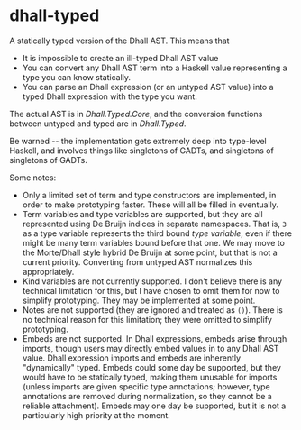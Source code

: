 # dhall-typed

A statically typed version of the Dhall AST.  This means that

*   It is impossible to create an ill-typed Dhall AST value
*   You can convert any Dhall AST term into a Haskell value representing a
    type you can know statically.
*   You can parse an Dhall expression (or an untyped AST value) into a typed
    Dhall expression with the type you want.

The actual AST is in *Dhall.Typed.Core*, and the conversion functions between
untyped and typed are in *Dhall.Typed*.

Be warned -- the implementation gets extremely deep into type-level Haskell,
and involves things like singletons of GADTs, and singletons of singletons of
GADTs.

Some notes:

*   Only a limited set of term and type constructors are implemented, in order
    to make prototyping faster.  These will all be filled in eventually.
*   Term variables and type variables are supported, but they are all
    represented using De Bruijn indices in separate namespaces.  That is, `3` as
    a type variable represents the third bound *type variable*, even if there
    might be many term variables bound before that one.  We may move to the
    Morte/Dhall style hybrid De Bruijn at some point, but that is not a current
    priority.  Converting from untyped AST normalizes this appropriately.
*   Kind variables are not currently supported.  I don't believe there is any
    technical limitation for this, but I have chosen to omit them for now to
    simplify prototyping.  They may be implemented at some point.
*   Notes are not supported (they are ignored and treated as `()`).  There is
    no technical reason for this limitation; they were omitted to simplify
    prototyping.
*   Embeds are not supported.  In Dhall expressions, embeds arise through
    imports, though users may directly embed values in to any Dhall AST value.
    Dhall expression imports and embeds are inherently "dynamically" typed.
    Embeds could some day be supported, but they would have to be statically
    typed, making them unusable for imports (unless imports are given specific
    type annotations; however, type annotations are removed during
    normalization, so they cannot be a reliable attachment).  Embeds may one
    day be supported, but it is not a particularly high priority at the moment.
